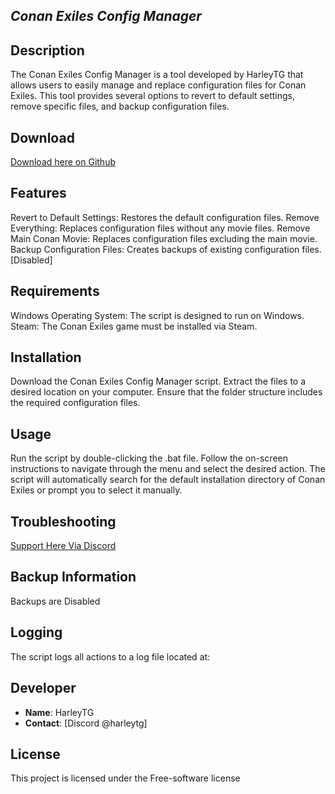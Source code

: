 ## _**Conan Exiles Config Manager**_

## **Description**
The Conan Exiles Config Manager is a tool developed by HarleyTG that allows users to easily manage and replace configuration files for Conan Exiles. This tool provides several options to revert to default settings, remove specific files, and backup configuration files.

## **Download**
[Download here on Github](https://github.com/HarleyTG-O/Conan-Exiles-Config-Manager)



## **Features**
Revert to Default Settings: Restores the default configuration files.
Remove Everything: Replaces configuration files without any movie files.
Remove Main Conan Movie: Replaces configuration files excluding the main movie.
Backup Configuration Files: Creates backups of existing configuration files. [Disabled]

## **Requirements**
Windows Operating System: The script is designed to run on Windows.
Steam: The Conan Exiles game must be installed via Steam.

## **Installation**
Download the Conan Exiles Config Manager script.
Extract the files to a desired location on your computer.
Ensure that the folder structure includes the required configuration files.

## **Usage**
Run the script by double-clicking the .bat file.
Follow the on-screen instructions to navigate through the menu and select the desired action.
The script will automatically search for the default installation directory of Conan Exiles or prompt you to select it manually.

## **Troubleshooting**
[Support Here Via Discord](https://discord.gg/mw3vW7kzhJ)

## **Backup Information**
Backups are Disabled

## **Logging**
The script logs all actions to a log file located at: 


## Developer
- **Name**: HarleyTG
- **Contact**: [Discord @harleytg]

## License
This project is licensed under the Free-software license
